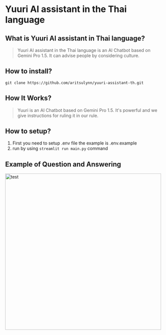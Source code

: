 # Yuuri AI assistant in the Thai language 

## What is Yuuri AI assistant in Thai language?
> Yuuri AI assistant in the Thai language is an AI Chatbot based on Gemini Pro 1.5. It can advise people by considering culture.

## How to install?
```
git clone https://github.com/aritsulynn/yuuri-assistant-th.git
```

## How It Works?
> Yuuri is an AI Chatbot based on Gemini Pro 1.5. It's powerful and we give instructions for ruling it in our rule.

## How to setup?
1. First you need to setup .env file the example is .env.example
2. run by using `streamlit run main.py` command 


## Example of Question and Answering
<img src="https://github.com/aritsulynn/yuuri-assistant-th/assets/59379348/2be2e0bc-a7a0-4798-a72d-a16e0e1b082d" alt="test" width="500"/>
